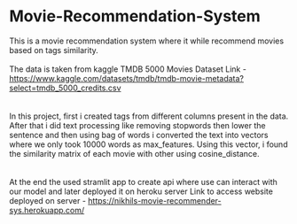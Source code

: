 # Movie-Recommendation-System

This is a movie recommendation system where it while recommend movies based on tags similarity. <br /><br />
The data is taken from kaggle TMDB 5000 Movies Dataset 
Link - https://www.kaggle.com/datasets/tmdb/tmdb-movie-metadata?select=tmdb_5000_credits.csv <br /><br /><br />
In this project, first i created tags from different columns present in the data. After that i did text processing like removing stopwords then lower the sentence and then using bag of words i converted the text into vectors where we only took 10000 words as max_features. Using this vector, i found the similarity matrix of each movie with other using cosine_distance. <br /><br /><br />
At the end the used stramlit app to create api where use can interact with our model and later deployed it on heroku server
Link to access website deployed on server - https://nikhils-movie-recommender-sys.herokuapp.com/
